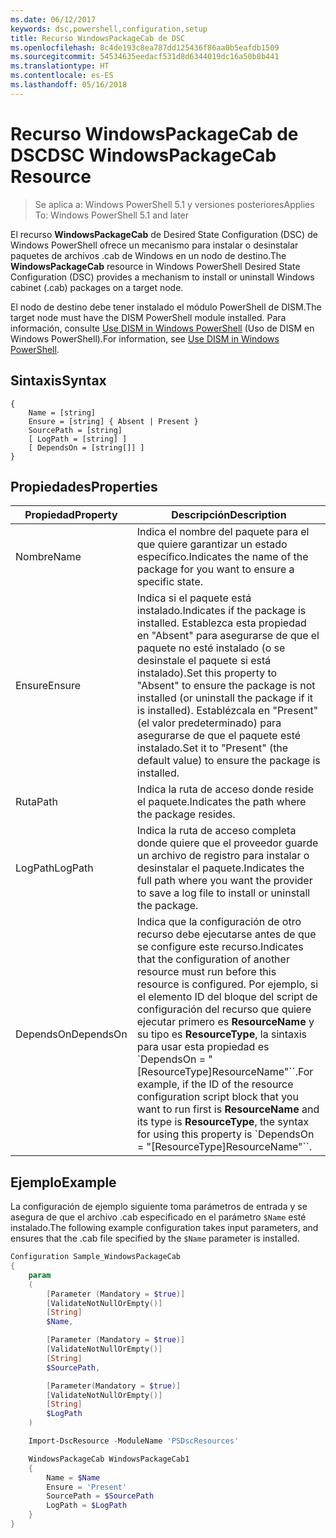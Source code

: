 ```yaml
---
ms.date: 06/12/2017
keywords: dsc,powershell,configuration,setup
title: Recurso WindowsPackageCab de DSC
ms.openlocfilehash: 8c4de193c8ea787dd125436f86aa0b5eafdb1509
ms.sourcegitcommit: 54534635eedacf531d8d6344019dc16a50b8b441
ms.translationtype: HT
ms.contentlocale: es-ES
ms.lasthandoff: 05/16/2018
---
```

# <a name="dsc-windowspackagecab-resource"></a><span data-ttu-id="489ed-103">Recurso WindowsPackageCab de DSC</span><span class="sxs-lookup"><span data-stu-id="489ed-103">DSC WindowsPackageCab Resource</span></span>

> <span data-ttu-id="489ed-104">Se aplica a: Windows PowerShell 5.1 y versiones posteriores</span><span class="sxs-lookup"><span data-stu-id="489ed-104">Applies To: Windows PowerShell 5.1 and later</span></span>

<span data-ttu-id="489ed-105">El recurso **WindowsPackageCab** de Desired State Configuration (DSC) de Windows PowerShell ofrece un mecanismo para instalar o desinstalar paquetes de archivos .cab de Windows en un nodo de destino.</span><span class="sxs-lookup"><span data-stu-id="489ed-105">The **WindowsPackageCab** resource in Windows PowerShell Desired State Configuration (DSC) provides a mechanism to install or uninstall Windows cabinet (.cab) packages on a target node.</span></span>

<span data-ttu-id="489ed-106">El nodo de destino debe tener instalado el módulo PowerShell de DISM.</span><span class="sxs-lookup"><span data-stu-id="489ed-106">The target node must have the DISM PowerShell module installed.</span></span> <span data-ttu-id="489ed-107">Para información, consulte [Use DISM in Windows PowerShell](https://msdn.microsoft.com/en-us/windows/hardware/commercialize/manufacture/desktop/use-dism-in-windows-powershell-s14) (Uso de DISM en Windows PowerShell).</span><span class="sxs-lookup"><span data-stu-id="489ed-107">For information, see [Use DISM in Windows PowerShell](https://msdn.microsoft.com/en-us/windows/hardware/commercialize/manufacture/desktop/use-dism-in-windows-powershell-s14).</span></span>


## <a name="syntax"></a><span data-ttu-id="489ed-108">Sintaxis</span><span class="sxs-lookup"><span data-stu-id="489ed-108">Syntax</span></span>

```
{
    Name = [string]
    Ensure = [string] { Absent | Present }
    SourcePath = [string]
    [ LogPath = [string] ]
    [ DependsOn = [string[]] ]
}
```

## <a name="properties"></a><span data-ttu-id="489ed-109">Propiedades</span><span class="sxs-lookup"><span data-stu-id="489ed-109">Properties</span></span>

|  <span data-ttu-id="489ed-110">Propiedad</span><span class="sxs-lookup"><span data-stu-id="489ed-110">Property</span></span>  |  <span data-ttu-id="489ed-111">Descripción</span><span class="sxs-lookup"><span data-stu-id="489ed-111">Description</span></span>   |
|---|---|
| <span data-ttu-id="489ed-112">Nombre</span><span class="sxs-lookup"><span data-stu-id="489ed-112">Name</span></span>| <span data-ttu-id="489ed-113">Indica el nombre del paquete para el que quiere garantizar un estado específico.</span><span class="sxs-lookup"><span data-stu-id="489ed-113">Indicates the name of the package for you want to ensure a specific state.</span></span>|
| <span data-ttu-id="489ed-114">Ensure</span><span class="sxs-lookup"><span data-stu-id="489ed-114">Ensure</span></span>| <span data-ttu-id="489ed-115">Indica si el paquete está instalado.</span><span class="sxs-lookup"><span data-stu-id="489ed-115">Indicates if the package is installed.</span></span> <span data-ttu-id="489ed-116">Establezca esta propiedad en "Absent" para asegurarse de que el paquete no esté instalado (o se desinstale el paquete si está instalado).</span><span class="sxs-lookup"><span data-stu-id="489ed-116">Set this property to "Absent" to ensure the package is not installed (or uninstall the package if it is installed).</span></span> <span data-ttu-id="489ed-117">Establézcala en "Present" (el valor predeterminado) para asegurarse de que el paquete esté instalado.</span><span class="sxs-lookup"><span data-stu-id="489ed-117">Set it to "Present" (the default value) to ensure the package is installed.</span></span>|
| <span data-ttu-id="489ed-118">Ruta</span><span class="sxs-lookup"><span data-stu-id="489ed-118">Path</span></span>| <span data-ttu-id="489ed-119">Indica la ruta de acceso donde reside el paquete.</span><span class="sxs-lookup"><span data-stu-id="489ed-119">Indicates the path where the package resides.</span></span>|
| <span data-ttu-id="489ed-120">LogPath</span><span class="sxs-lookup"><span data-stu-id="489ed-120">LogPath</span></span>| <span data-ttu-id="489ed-121">Indica la ruta de acceso completa donde quiere que el proveedor guarde un archivo de registro para instalar o desinstalar el paquete.</span><span class="sxs-lookup"><span data-stu-id="489ed-121">Indicates the full path where you want the provider to save a log file to install or uninstall the package.</span></span>|
| <span data-ttu-id="489ed-122">DependsOn</span><span class="sxs-lookup"><span data-stu-id="489ed-122">DependsOn</span></span> | <span data-ttu-id="489ed-123">Indica que la configuración de otro recurso debe ejecutarse antes de que se configure este recurso.</span><span class="sxs-lookup"><span data-stu-id="489ed-123">Indicates that the configuration of another resource must run before this resource is configured.</span></span> <span data-ttu-id="489ed-124">Por ejemplo, si el elemento ID del bloque del script de configuración del recurso que quiere ejecutar primero es **ResourceName** y su tipo es **ResourceType**, la sintaxis para usar esta propiedad es \`DependsOn = "[ResourceType]ResourceName"\`\`.</span><span class="sxs-lookup"><span data-stu-id="489ed-124">For example, if the ID of the resource configuration script block that you want to run first is **ResourceName** and its type is **ResourceType**, the syntax for using this property is \`DependsOn = "[ResourceType]ResourceName"\`\`.</span></span>|

## <a name="example"></a><span data-ttu-id="489ed-125">Ejemplo</span><span class="sxs-lookup"><span data-stu-id="489ed-125">Example</span></span>

<span data-ttu-id="489ed-126">La configuración de ejemplo siguiente toma parámetros de entrada y se asegura de que el archivo .cab especificado en el parámetro `$Name` esté instalado.</span><span class="sxs-lookup"><span data-stu-id="489ed-126">The following example configuration takes input parameters, and ensures that the .cab file specified by the `$Name` parameter is installed.</span></span>

```powershell
Configuration Sample_WindowsPackageCab
{
    param
    (
        [Parameter (Mandatory = $true)]
        [ValidateNotNullOrEmpty()]
        [String]
        $Name,

        [Parameter (Mandatory = $true)]
        [ValidateNotNullOrEmpty()]
        [String]
        $SourcePath,

        [Parameter(Mandatory = $true)]
        [ValidateNotNullOrEmpty()]
        [String]
        $LogPath
    )

    Import-DscResource -ModuleName 'PSDscResources'

    WindowsPackageCab WindowsPackageCab1
    {
        Name = $Name
        Ensure = 'Present'
        SourcePath = $SourcePath
        LogPath = $LogPath
    }
}
```